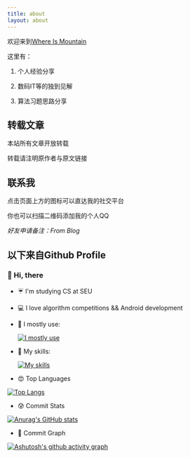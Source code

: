 ```yaml
---
title: about
layout: about
---
```




欢迎来到[Where Is Mountain](https://www.harkerhand.online)

这里有：

1. 个人经验分享

2. 数码IT等的独到见解
3. 算法习题思路分享

## 转载文章

本站所有文章开放转载

转载请注明原作者与原文链接

## 联系我

点击页面上方的图标可以直达我的社交平台

你也可以扫描二维码添加我的个人QQ

*好友申请备注：From Blog*



## 以下来自Github Profile

### 👋 Hi, there
- ☔ I'm studying CS at SEU
- 💻 I love algorithm competitions && Android development
- 💖 I mostly use:

  
  [![I mostly use](https://skillicons.dev/icons?i=c,cpp,java,vscode,idea)](https://skillicons.dev)
- 👻 My skills:

  [![My skills](https://skillicons.dev/icons?i=js,jquery,html,css,kotlin,py,pycharm,nodejs,npm,ps,pr,ae,au,ai,notion)](https://skillicons.dev)

- 😍 Top Languages

[![Top Langs](https://github-readme-stats.vercel.app/api/top-langs/?username=harkerhand&layout=compact)](https://github.com/anuraghazra/github-readme-stats)

- 😰 Commit Stats

[![Anurag's GitHub stats](https://github-readme-stats.vercel.app/api?username=harkerhand&count_private=true&show_icons=true&theme=ambient_gradient)](https://github.com/anuraghazra/github-readme-stats)

- 🙈 Commit Graph

[![Ashutosh's github activity graph](https://github-readme-activity-graph.vercel.app/graph?username=harkerhand&theme=github-light)](https://github.com/ashutosh00710/github-readme-activity-graph)





